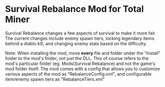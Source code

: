 # Survival Rebalance Mod for Total Miner

Survival Rebalance changes a few aspects of survival to make it more fair. The current changes include enemy spawn tiers, locking legendary items behind a diablo kill, and changing enemy stats based on the difficulty.

Note: When installing the mod, move **every** file and folder under the "Install" folder to the mod's folder, not just the DLL. This of course refers to the mod's particular folder (eg. Mods\\Survival Rebalance) and not the game's mod folder itself. The mod comes with a config that allows you to customize various aspects of the mod as "RebalanceConfig.xml", and configurable item/enemy spawn tiers as "RebalanceTiers.xml"